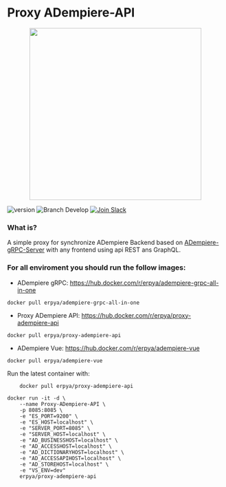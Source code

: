 Proxy ADempiere-API
==============

<div align="center"><img src="https://camo.githubusercontent.com/911c5d54ded447403e56de3f96f332c06bceb8bd/68747470733a2f2f75706c6f61642e77696b696d656469612e6f72672f77696b6970656469612f636f6d6d6f6e732f622f62312f4164656d70696572652d6c6f676f2e706e67" style="text-align:center;" width="400" /></div>

![version](https://img.shields.io/badge/node-v10.x-blue.svg)
![Branch Develop](https://img.shields.io/badge/dev%20branch-develop-blue.svg)
<a href="http://slack.vuestorefront.io">![Join Slack](https://img.shields.io/badge/community%20chat-slack-FF1493.svg)</a>

### What is?
A simple proxy for synchronize ADempiere Backend based on [ADempiere-gRPC-Server](https://github.com/adempiere/adempiere-gRPC-Server) with any frontend using api REST ans GraphQL.


### For all enviroment you should run the follow images:
- ADempiere gRPC: https://hub.docker.com/r/erpya/adempiere-grpc-all-in-one
```shell
docker pull erpya/adempiere-grpc-all-in-one
```
- Proxy ADempiere API: https://hub.docker.com/r/erpya/proxy-adempiere-api
```shell
docker pull erpya/proxy-adempiere-api
```
- ADempiere Vue: https://hub.docker.com/r/erpya/adempiere-vue
```shell
docker pull erpya/adempiere-vue
```

Run the latest container with:
```shell
    docker pull erpya/proxy-adempiere-api
```

```shell
docker run -it -d \
    --name Proxy-ADempiere-API \
	-p 8085:8085 \
	-e "ES_PORT=9200" \
	-e "ES_HOST=localhost" \
	-e "SERVER_PORT=8085" \
	-e "SERVER_HOST=localhost" \
	-e "AD_BUSINESSHOST=localhost" \
	-e "AD_ACCESSHOST=localhost" \
	-e "AD_DICTIONARYHOST=localhost" \
	-e "AD_ACCESSAPIHOST=localhost" \
	-e "AD_STOREHOST=localhost" \
	-e "VS_ENV=dev"
	erpya/proxy-adempiere-api
```

